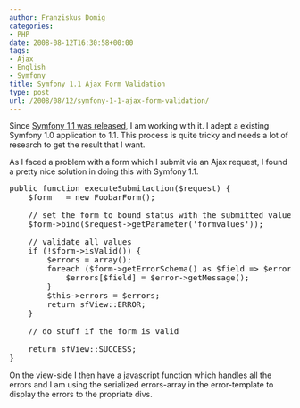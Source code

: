 ```yaml
---
author: Franziskus Domig
categories:
- PHP
date: 2008-08-12T16:30:58+00:00
tags:
- Ajax
- English
- Symfony
title: Symfony 1.1 Ajax Form Validation
type: post
url: /2008/08/12/symfony-1-1-ajax-form-validation/
---
```


Since [Symfony 1.1 was released][1], I am working with it. I adept a existing Symfony 1.0 application to 1.1. This process is quite tricky and needs a lot of research to get the result that I want.

As I faced a problem with a form which I submit via an Ajax request, I found a pretty nice solution in doing this with Symfony 1.1.
  
<!--more-->

<pre lang="php">public function executeSubmitaction($request) {
    $form   = new FoobarForm();

    // set the form to bound status with the submitted values
    $form-&gt;bind($request-&gt;getParameter('formvalues'));

    // validate all values
    if (!$form-&gt;isValid()) {
        $errors = array();
        foreach ($form-&gt;getErrorSchema() as $field =&gt; $error) {
            $errors[$field] = $error-&gt;getMessage();
        }
        $this-&gt;errors = $errors;
        return sfView::ERROR;
    }

    // do stuff if the form is valid

    return sfView::SUCCESS;
}</pre>

On the view-side I then have a javascript function which handles all the errors and I am using the serialized errors-array in the error-template to display the errors to the propriate divs.

 [1]: http://www.symfony-project.org/blog/2008/06/30/the-wait-is-over-symfony-1-1-released
